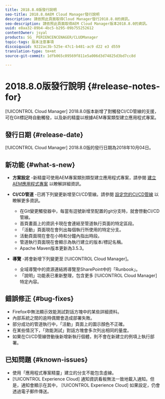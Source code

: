 ```yaml
---
title: 2018.8.0版發行說明
seo-title: 2018.8.0AEM Cloud Manager發行說明
description: 請依照此頁面取得Cloud Manager發行2018.8.0的資訊。
seo-description: 請依照此頁面取得AEM Cloud Manager版本2018.8.0的資訊。
uuid: e8aa32-89b4-4bc5-b295-09b755252612
contentOwner: jsyal
products: SG_ PERIENCENCENAGER/CLUDManager
topic-tags: 版本注意事項
discoiquuid: 9222ac3b-525e-47c1-b481-ac9 d22 e3 d559
translation-type: tm+mt
source-git-commit: 1dfb065c09569f811e5a006d3d74825d3bd7cc8d

---
```



# 2018.8.0版發行說明 {#release-notes-for}

[!UICONTROL Cloud Manager] 2018.8.0版本新增了對觸發CI/CD管線的支援，可在Git標記時自動觸發，以及新的精靈以根據AEM專案類型建立應用程式專案。

## 發行日期 {#release-date}

[!UICONTROL Cloud Manager] 2018.8.0版的發行日期為2018年10月04日。

## 新功能 {#what-s-new}

* **方案設定** -新精靈可使用AEM專案類別類型建立應用程式專案，請參閱 [建立AEM應用程式專案](create-an-application-project.md) 以瞭解詳細資訊。

* **CI/CD管道** -已將下列變更新增至CI/CD管線。請參閱 [設定您的CI/CD管線](configuring-pipeline.md) 以瞭解更多資訊。

   * 在Git變更觸發器中，每當有逗號新增至配置的git分支時，就會啓動CI/CD管線。
   * 首頁畫面上的資訊卡現在會連結至管道執行頁面的特定區段。
   * 「活動」頁面現在會列出每個執行所使用的特定分支。
   * 活動頁面現在會在小時和分鐘內指出時段。
   * 管道執行頁面現在會顯示為執行建立的版本/標記名稱。
   * Apache Maven版本更新為3.5.3。

* **導覽** -將會新增下列變更至 [!UICONTROL Cloud Manager]。

   * 全域導覽中的資源連結將導覽至SharePoint中的「Runbook」。
   * 「說明」功能表已重新整理，包含更多 [!UICONTROL Cloud Manager]特定內容。

## 錯誤修正 {#bug-fixes}

* Firefox中無法顯示效能測試對話方塊中的某些詳細資料。
* 內部系統之間的逾時偶爾會造成部署失敗。
* 部分成功的管道執行中，「活動」頁面上的圖示顏色不正確。
* 在某些情況下，「效能測試」對話方塊會多次列出相同的量度。
* 如果在CI/CD管線啓動後新增新執行個體，則不會在新建立的例項上執行部署。

## 已知問題 {#known-issues}

* 使用「應用程式專案精靈」建立的分支不能包含虛線。
* [!UICONTROL Experience Cloud] 通知資訊看板無法一致地載入通知。但是，通知會顯示在其中， [!UICONTROL Experience Cloud] 如果設定，仍會透過電子郵件傳送。

